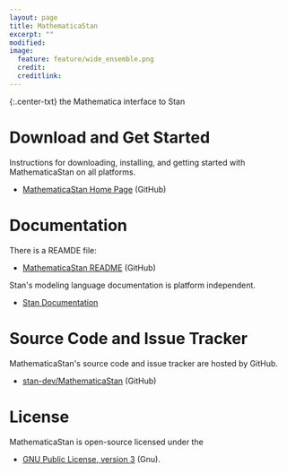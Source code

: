 ```yaml
---
layout: page
title: MathematicaStan
excerpt: ""
modified:
image:
  feature: feature/wide_ensemble.png
  credit:
  creditlink:
---
```


{:.center-txt}
the Mathematica interface to Stan


# Download and Get Started

Instructions for downloading, installing, and getting started with
MathematicaStan on all platforms.

* <p>
  <a href="https://github.com/stan-dev/MathematicaStan">MathematicaStan Home Page</a>
  <span class="note">(GitHub)</span>
  </p>


# Documentation

There is a REAMDE file:

* <p>
  <a href="https://github.com/stan-dev/MathematicaStan/blob/master/README.org">MathematicaStan README</a>
  <span class="note">(GitHub)</span>
  </p>

Stan's modeling language documentation is platform independent.

* <p>
  <a href="/users/documentation/">Stan Documentation</a>
  </p>


# Source Code and Issue Tracker

MathematicaStan's source code and issue tracker are hosted by GitHub.

* <p>
  <a href="https://github.com/stan-dev/MathematicaStan">stan-dev/MathematicaStan</a>
  <span class="note">(GitHub)</span>
  </p>


# License

MathematicaStan is open-source licensed under the

* <p>
  <a href="http://www.gnu.org/licenses/gpl-3.0.en.html">GNU Public License, version 3</a>
  <span class="note">(Gnu)</span>.
  </p>
